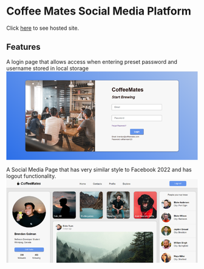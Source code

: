 # Coffee Mates Social Media Platform
Click [here](https://brendantyler.github.io/CoffeeMates-Website/) to see hosted site.

##  Features
A login page that allows access when entering preset password and username stored in local storage
![login](./assets/img/LoginPage.png)

A Social Media Page that has very similar style to Facebook 2022 and has logout functionality.
![social](./assets/img/SocialPage.png)
